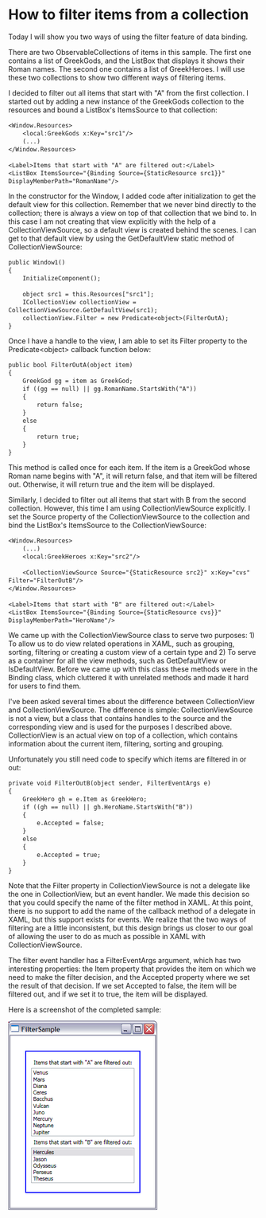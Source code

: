 # How to filter items from a collection

Today I will show you two ways of using the filter feature of data binding.

There are two ObservableCollections of items in this sample. The first one contains a list of GreekGods, and the ListBox that displays it shows their Roman names. The second one contains a list of GreekHeroes. I will use these two collections to show two different ways of filtering items. 

I decided to filter out all items that start with "A" from the first collection. I started out by adding a new instance of the GreekGods collection to the resources and bound a ListBox's ItemsSource to that collection:

	<Window.Resources>
		<local:GreekGods x:Key="src1"/>
		(...)
	</Window.Resources>
	
	<Label>Items that start with "A" are filtered out:</Label>
	<ListBox ItemsSource="{Binding Source={StaticResource src1}}" DisplayMemberPath="RomanName"/>

In the constructor for the Window, I added code after initialization to get the default view for this collection. Remember that we never bind directly to the collection; there is always a view on top of that collection that we bind to. In this case I am not creating that view explicitly with the help of a CollectionViewSource, so a default view is created behind the scenes. I can get to that default view by using the GetDefaultView static method of CollectionViewSource:

	public Window1()
	{
		InitializeComponent();
	    
		object src1 = this.Resources["src1"];
		ICollectionView collectionView = CollectionViewSource.GetDefaultView(src1);
		collectionView.Filter = new Predicate<object>(FilterOutA);
	}

Once I have a handle to the view, I am able to set its Filter property to the Predicate&lt;object&gt; callback function below:

	public bool FilterOutA(object item)
	{
		GreekGod gg = item as GreekGod;
		if ((gg == null) || gg.RomanName.StartsWith("A"))
		{
			return false;
		}
		else
		{
			return true;
		}
	}

This method is called once for each item. If the item is a GreekGod whose Roman name begins with "A", it will return false, and that item will be filtered out. Otherwise, it will return true and the item will be displayed.

Similarly, I decided to filter out all items that start with B from the second collection. However, this time I am using CollectionViewSource explicitly. I set the Source property of the CollectionViewSource to the collection and bind the ListBox's ItemsSource to the CollectionViewSource:

	<Window.Resources>
		(...)
		<local:GreekHeroes x:Key="src2"/>
	
		<CollectionViewSource Source="{StaticResource src2}" x:Key="cvs" Filter="FilterOutB"/>
	</Window.Resources>
	
	<Label>Items that start with "B" are filtered out:</Label>
	<ListBox ItemsSource="{Binding Source={StaticResource cvs}}" DisplayMemberPath="HeroName"/>

We came up with the CollectionViewSource class to serve two purposes: 1) To allow us to do view related operations in XAML, such as grouping, sorting, filtering or creating a custom view of a certain type and 2) To serve as a container for all the view methods, such as GetDefaultView or IsDefaultView. Before we came up with this class these methods were in the Binding class, which cluttered it with unrelated methods and made it hard for users to find them.

I've been asked several times about the difference between CollectionView and CollectionViewSource. The difference is simple: CollectionViewSource is not a view, but a class that contains handles to the source and the corresponding view and is used for the purposes I described above. CollectionView is an actual view on top of a collection, which contains information about the current item, filtering, sorting and grouping.

Unfortunately you still need code to specify which items are filtered in or out:

	private void FilterOutB(object sender, FilterEventArgs e)
	{
		GreekHero gh = e.Item as GreekHero;
		if ((gh == null) || gh.HeroName.StartsWith("B"))
		{
			e.Accepted = false;
		}
		else
		{
			e.Accepted = true;
		}
	}

Note that the Filter property in CollectionViewSource is not a delegate like the one in CollectionView, but an event handler. We made this decision so that you could specify the name of the filter method in XAML. At this point, there is no support to add the name of the callback method of a delegate in XAML, but this support exists for events. We realize that the two ways of filtering are a little inconsistent, but this design brings us closer to our goal of allowing the user to do as much as possible in XAML with CollectionViewSource.

The filter event handler has a FilterEventArgs argument, which has two interesting properties: the Item property that provides the item on which we need to make the filter decision, and the Accepted property where we set the result of that decision. If we set Accepted to false, the item will be filtered out, and if we set it to true, the item will be displayed.

Here is a screenshot of the completed sample:

![](Images/28FilterSample.png)
